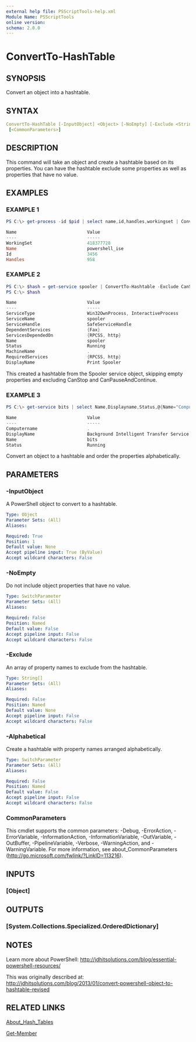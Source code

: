 ```yaml
---
external help file: PSScriptTools-help.xml
Module Name: PSScriptTools
online version:
schema: 2.0.0
---
```


# ConvertTo-HashTable

## SYNOPSIS

Convert an object into a hashtable.

## SYNTAX

```yaml
ConvertTo-HashTable [-InputObject] <Object> [-NoEmpty] [-Exclude <String[]>] [-Alphabetical]
 [<CommonParameters>]
```

## DESCRIPTION

This command will take an object and create a hashtable based on its properties. You can have the hashtable exclude some properties as well as properties that have no value.

## EXAMPLES

### EXAMPLE 1

```powershell
PS C:\> get-process -id $pid | select name,id,handles,workingset | ConvertTo-HashTable

Name                           Value
----                           -----
WorkingSet                     418377728
Name                           powershell_ise
Id                             3456
Handles                        958
```

### EXAMPLE 2

```powershell
PS C:\> $hash = get-service spooler | ConvertTo-Hashtable -Exclude CanStop,CanPauseandContinue -NoEmpty
PS C:\> $hash

Name                           Value
----                           -----
ServiceType                    Win32OwnProcess, InteractiveProcess
ServiceName                    spooler
ServiceHandle                  SafeServiceHandle
DependentServices              {Fax}
ServicesDependedOn             {RPCSS, http}
Name                           spooler
Status                         Running
MachineName                    .
RequiredServices               {RPCSS, http}
DisplayName                    Print Spooler
```

This created a hashtable from the Spooler service object, skipping empty properties and excluding CanStop and CanPauseAndContinue.

### EXAMPLE 3

```powershell
PS C:\> get-service bits | select Name,Displayname,Status,@{Name="Computername";Expression={$_.Machinename}} | ConvertTo-HashTable -Alphabetical

Name                           Value
----                           -----
Computername                   .
DisplayName                    Background Intelligent Transfer Service
Name                           bits
Status                         Running
```

Convert an object to a hashtable and order the properties alphabetically.

## PARAMETERS

### -InputObject

A PowerShell object to convert to a hashtable.

```yaml
Type: Object
Parameter Sets: (All)
Aliases:

Required: True
Position: 1
Default value: None
Accept pipeline input: True (ByValue)
Accept wildcard characters: False
```

### -NoEmpty

Do not include object properties that have no value.

```yaml
Type: SwitchParameter
Parameter Sets: (All)
Aliases:

Required: False
Position: Named
Default value: False
Accept pipeline input: False
Accept wildcard characters: False
```

### -Exclude

An array of property names to exclude from the hashtable.

```yaml
Type: String[]
Parameter Sets: (All)
Aliases:

Required: False
Position: Named
Default value: None
Accept pipeline input: False
Accept wildcard characters: False
```

### -Alphabetical

Create a hashtable with property names arranged alphabetically.

```yaml
Type: SwitchParameter
Parameter Sets: (All)
Aliases:

Required: False
Position: Named
Default value: False
Accept pipeline input: False
Accept wildcard characters: False
```

### CommonParameters

This cmdlet supports the common parameters: -Debug, -ErrorAction, -ErrorVariable, -InformationAction, -InformationVariable, -OutVariable, -OutBuffer, -PipelineVariable, -Verbose, -WarningAction, and -WarningVariable.
For more information, see about_CommonParameters (http://go.microsoft.com/fwlink/?LinkID=113216).

## INPUTS

### [Object]

## OUTPUTS

### [System.Collections.Specialized.OrderedDictionary]

## NOTES

Learn more about PowerShell: http://jdhitsolutions.com/blog/essential-powershell-resources/

This was originally described at: http://jdhitsolutions.com/blog/2013/01/convert-powershell-object-to-hashtable-revised

## RELATED LINKS

[About_Hash_Tables]()

[Get-Member]()
